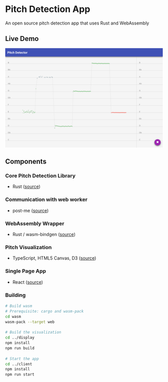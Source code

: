 # Pitch Detection App
An open source pitch detection app that uses Rust and WebAssembly

## Live Demo
[![Demo Page](./demo.png)](https://alesgenova.github.io/pitch-detection-app/)

## Components
### Core Pitch Detection Library
- Rust ([source](https://github.com/alesgenova/pitch-detection))

### Communication with web worker
- post-me ([source](https://github.com/alesgenova/post-me))

### WebAssembly Wrapper
- Rust / wasm-bindgen ([source](https://github.com/alesgenova/pitch-detection-app/tree/master/wasm))

### Pitch Visualization
- TypeScript, HTML5 Canvas, D3 ([source](https://github.com/alesgenova/pitch-detection-app/tree/master/display))

### Single Page App
- React ([source](https://github.com/alesgenova/pitch-detection-app/tree/master/client))

### Building
```bash
# Build wasm
# Prerequisite: cargo and wasm-pack
cd wasm
wasm-pack --target web

# Build the visualization
cd ../display
npm install
npm run build

# Start the app
cd ../client
npm install
npm run start
```